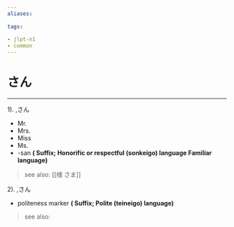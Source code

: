 ```yaml
---
aliases:
    
tags:
    
- jlpt-n1
- common
---
```


# さん
---
1).
,さん

- Mr.
- Mrs.
- Miss
- Ms.
- -san
**( Suffix; Honorific or respectful (sonkeigo) language Familiar language)**
> see also:  [[様 さま]]
            
2).
,さん

- politeness marker
**( Suffix; Polite (teineigo) language)**
> see also: 
            